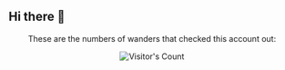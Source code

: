 ## Hi there 👋





<div align="center"> 
  <p>These are the numbers of wanders that checked this account out:</p>
  <img src="https://profile-counter.glitch.me/{Nukelimer}/count.svg" alt="Visitor's Count" />
</div>

<!--
**Nukelimer/Nukelimer** is a ✨ _special_ ✨ repository because its `README.md` (this file) appears on your GitHub profile.

Here are some ideas to get you started:

- 🔭 I’m currently working on ...
- 🌱 I’m currently learning ...
- 👯 I’m looking to collaborate on ...
- 🤔 I’m looking for help with ...
- 💬 Ask me about ...
- 📫 How to reach me: ...
- 😄 Pronouns: ...
- ⚡ Fun fact: ...
-->
